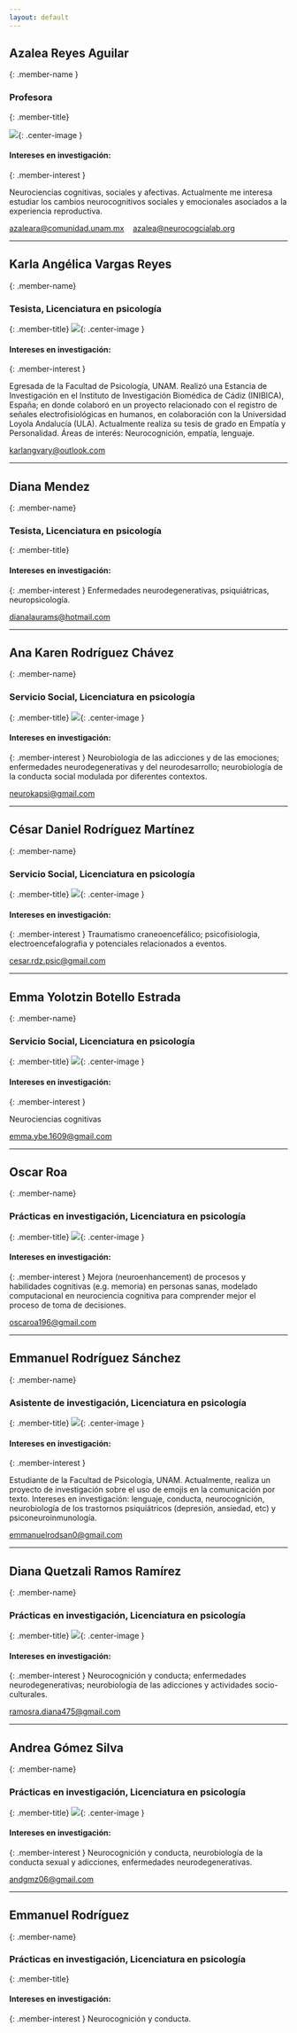 ```yaml
---
layout: default
---
```



## Azalea Reyes Aguilar
{: .member-name }

### Profesora
{: .member-title}

![](aza2.jpg){: .center-image }

#### Intereses en investigación:
{: .member-interest }

Neurociencias cognitivas, sociales y afectivas. Actualmente me interesa estudiar los cambios neurocognitivos sociales y
emocionales asociados a la experiencia reproductiva.

<i class="fas fa-envelope"></i> <azaleara@comunidad.unam.mx>    &nbsp;&nbsp; <i class="fas fa-envelope"></i> <azalea@neurocogcialab.org>


[<i class="fab fa-twitter-square fa-2x"></i>](https://twitter.com/azaleareyaguila)
[<i class="fab fa-github fa-2x"></i>](https://github.com/azaleara)
[<i class="fab fa-linkedin fa-2x"></i>](https://www.linkedin.com/in/azalea-reyes-aguilar-5a328b70)
[<i class="fab fa-researchgate fa-2x"></i>](https://www.researchgate.net/profile/Azalea_Reyes_Aguilar)

**********

## Karla Angélica Vargas Reyes
{: .member-name}
### Tesista, Licenciatura en psicología
{: .member-title}
![](karla.jpg){: .center-image }

#### Intereses en investigación:
{: .member-interest }

Egresada de la Facultad de Psicología, UNAM. Realizó una Estancia de Investigación en el Instituto de Investigación Biomédica de Cádiz (INIBICA), España; en donde colaboró en un proyecto relacionado con el registro de señales electrofisiológicas en humanos, en colaboración con la Universidad Loyola Andalucía (ULA). Actualmente realiza su tesis de grado en Empatía y Personalidad. Áreas de interés: Neurocognición, empatía, lenguaje.

<i class="fas fa-envelope"></i> <karlangvary@outlook.com>

**********

## Diana Mendez
{: .member-name}
### Tesista, Licenciatura en psicología
{: .member-title}

#### Intereses en investigación:
{: .member-interest }
Enfermedades neurodegenerativas, psiquiátricas, neuropsicología.

<i class="fas fa-envelope"></i> <dianalaurams@hotmail.com>

**********

## Ana Karen Rodríguez Chávez
{: .member-name}
### Servicio Social, Licenciatura en psicología
{: .member-title}
![](karen.jpg){: .center-image }

#### Intereses en investigación:
{: .member-interest }
Neurobiología de las adicciones y de las emociones; enfermedades neurodegenerativas y del neurodesarrollo; neurobiología de la conducta social modulada por diferentes contextos.

<i class="fas fa-envelope"></i> <neurokapsi@gmail.com>

**********

## César Daniel Rodríguez Martínez
{: .member-name}
### Servicio Social, Licenciatura en psicología
{: .member-title}
![](cesar.jpg){: .center-image }

#### Intereses en investigación:
{: .member-interest }
Traumatismo craneoencefálico; psicofisiologia, electroencefalografia y potenciales relacionados a eventos.

<i class="fas fa-envelope"></i> <cesar.rdz.psic@gmail.com>

**********

## Emma Yolotzin Botello Estrada
{: .member-name}
### Servicio Social, Licenciatura en psicología
{: .member-title}
![](emma.jpg){: .center-image }

#### Intereses en investigación:
{: .member-interest }

Neurociencias cognitivas

<i class="fas fa-envelope"></i> <emma.ybe.1609@gmail.com>

**********

## Oscar Roa
{: .member-name}
### Prácticas en investigación, Licenciatura en psicología
{: .member-title}
![](oscar.jpg){: .center-image }

#### Intereses en investigación:
{: .member-interest }
Mejora (neuroenhancement) de procesos y habilidades cognitivas (e.g. memoria) en personas sanas, modelado computacional en neurociencia cognitiva para comprender mejor el proceso de toma de decisiones.

<i class="fas fa-envelope"></i> <oscaroa196@gmail.com>
[<i class="fab fa-github fa-2x"></i>](https://github.com/OscaRoa)
[<i class="fab fa-twitter-square fa-2x"></i>](https://twitter.com/oscaroa96)

**********

## Emmanuel Rodríguez Sánchez
{: .member-name}
### Asistente de investigación, Licenciatura en psicología
{: .member-title}
![](emmanuel.jpg){: .center-image }

#### Intereses en investigación:
{: .member-interest }

Estudiante de la Facultad de Psicología, UNAM. Actualmente, realiza un proyecto de investigación sobre el uso de emojis en la comunicación por texto. Intereses en investigación: lenguaje, conducta, neurocognición, neurobiología de los trastornos psiquiátricos (depresión, ansiedad, etc) y psiconeuroinmunología.

<i class="fas fa-envelope"></i> <emmanuelrodsan0@gmail.com>

**********

## Diana Quetzali Ramos Ramírez
{: .member-name}
### Prácticas en investigación, Licenciatura en psicología
{: .member-title}
![](diana.jpg){: .center-image }

#### Intereses en investigación:
{: .member-interest }
Neurocognición y conducta; enfermedades neurodegenerativas; neurobiología de las adicciones y actividades socio-culturales.

<i class="fas fa-envelope"></i> <ramosra.diana475@gmail.com>

**********

## Andrea Gómez Silva
{: .member-name}
### Prácticas en investigación, Licenciatura en psicología
{: .member-title}
![](andrea.jpg){: .center-image }

#### Intereses en investigación:
{: .member-interest }
Neurocognición y conducta, neurobiología de la conducta sexual y adicciones, enfermedades neurodegenerativas.

<i class="fas fa-envelope"></i> <andgmz06@gmail.com>

**********

## Emmanuel Rodríguez
{: .member-name}
### Prácticas en investigación, Licenciatura en psicología
{: .member-title}

#### Intereses en investigación:
{: .member-interest }
Neurocognición y conducta.


